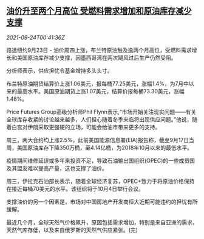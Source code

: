 <!--1632445263000-->
[油价升至两个月高位 受燃料需求增加和原油库存减少支撑](https://cn.reuters.com/article/global-oil-0923-thur-idCNKBS2GK01S)
------

<div><i>2021-09-24T00:41:36Z</i></div><p>路透纽约9月23日 - 油价周四上涨，布兰特原油触及逾两个月高位，受燃料需求增长和美国原油库存减少支撑，因墨西哥湾在两次飓风过后生产仍然受阻。</p><p>分析师表示，供应担忧令基金增持多头头寸。</p><p>布兰特原油期货结算价上涨1.06美元，报每桶77.25美元，涨幅1.4%，为7月中以来的最高水平。美国原油期货上涨1.07美元，结算价报每桶73.30美元，涨幅1.48%。</p><p>Price Futures Group高级分析师Phil Flynn表示,“市场开始关注现实问题——有关全球库存收紧的讨论越来越多，人们担心随着冬季来临将出现供应问题。”他说，随着白宫对伊朗采取更强硬的立场，可能会给油市带来更多的支持。</p><p>周三，两大合约均上涨2.5%，此前美国能源信息署(EIA)报告称，截至9月17日当周，美国原油库存下降350万桶，至4.14亿桶，为2018年10月以来的最低水平。</p><p>疫情期间维修延误或多年来投资不足，导致石油输出国组织(OPEC)的一些成员国及其盟友难以提高产量，这也支撑了油价。</p><p>周三，伊拉克石油部长表示，随着全球经济复苏，OPEC+致力于将原油价格保持在接近每桶70美元的水平。该组织将于10月4日举行会议。</p><p>支撑油价的另一个因素是，市场对中国房地产开发商恒大近期可能违约的担忧有所缓解。</p><p>最近几个月，全球天然气价格飙升，原因包括需求增加，特别是来自亚洲的需求，天然气库存低，以及来自俄罗斯的天然气供应紧张。(完)</p>
